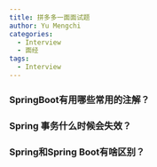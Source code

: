 ```yaml
---
title: 拼多多一面面试题
author: Yu Mengchi
categories:
  - Interview
  - 面经 
tags:
  - Interview
---
```

  
### SpringBoot有用哪些常用的注解？

### Spring 事务什么时候会失效？

### Spring和Spring Boot有啥区别？
